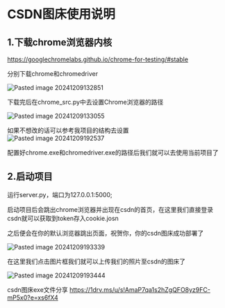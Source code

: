 # CSDN图床使用说明


## 1.下载chrome浏览器内核

https://googlechromelabs.github.io/chrome-for-testing/#stable

分别下载chrome和chromedriver

![Pasted image 20241209132851](https://github.com/user-attachments/assets/ad89e9b6-8249-4c19-9de3-274150675047)


下载完后在chrome_src.py中去设置Chrome浏览器的路径

![Pasted image 20241209133055](https://github.com/user-attachments/assets/806a82ab-8052-4be1-bf44-82b6719aa4fa)


如果不想改的话可以参考我项目的结构去设置
![Pasted image 20241209192537](https://github.com/user-attachments/assets/eba268a1-f199-48a1-9eb9-e4d0cf151dd4)


配置好chrome.exe和chromedriver.exe的路径后我们就可以去使用当前项目了

## 2.启动项目

运行server.py，端口为127.0.0.1:5000;

启动项目后会跳出chrome浏览器并出现在csdn的首页，在这里我们直接登录csdn就可以获取到token存入cookie.josn

之后便会在你的默认浏览器跳出页面，祝贺你，你的csdn图床成功部署了



![Pasted image 20241209193339](https://github.com/user-attachments/assets/92d52304-4859-4758-80a8-01e20ca7c404)


在这里我们点击图片框我们就可以上传我们的照片至csdn的图床了

![Pasted image 20241209193444](https://github.com/user-attachments/assets/224f326a-ac02-4616-aa35-a05eb3a6747c)

csdn图床exe文件分享
https://1drv.ms/u/s!AmaP7qa1s2hZgQFO8yz9FC-mP5x0?e=xs6fX4

